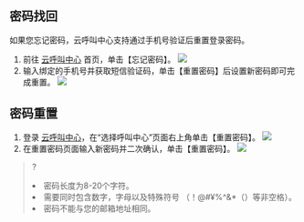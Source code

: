 ## 密码找回
如果您忘记密码，云呼叫中心支持通过手机号验证后重置登录密码。
1. 前往 [云呼叫中心](https://tccc.qcloud.com/login) 首页，单击【忘记密码】。
![](https://main.qcloudimg.com/raw/9d01b541732c25c7d8a53099b2c5a0b1.png)
2. 输入绑定的手机号并获取短信验证码，单击【重置密码】后设置新密码即可完成重置。
![](https://main.qcloudimg.com/raw/712527e2384036b617a377c30b1bd627.png)

## 密码重置
1. 登录 [云呼叫中心](https://tccc.qcloud.com/login)，在“选择呼叫中心”页面右上角单击【重置密码】。
![](https://main.qcloudimg.com/raw/09848e7a599c34a30085767e1c6c14b6.png)
2. 在重置密码页面输入新密码并二次确认，单击【重置密码】。
![](https://main.qcloudimg.com/raw/44f17fe304b25780827e9b5912ca31e9.png)

>? <li>密码长度为8-20个字符。<li>需要同时包含数字，字母以及特殊符号 （！@#¥%^&*（）等非空格）。<li>密码不能与您的邮箱地址相同。

